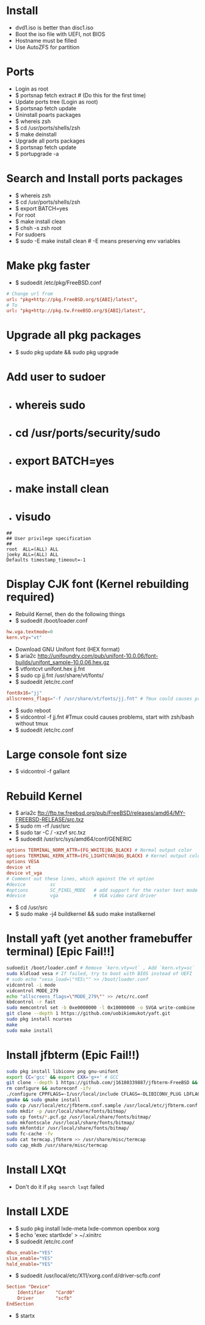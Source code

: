 Install
=====
* dvd1.iso is better than disc1.iso
* Boot the iso file with UEFI, not BIOS
* Hostname must be filled
* Use AutoZFS for partition

Ports
=====
* Login as root
* $ portsnap fetch extract # (Do this for the first time)
* Update ports tree (Login as root)
* $ portsnap fetch update
* Uninstall poarts packages
* $ whereis zsh
* $ cd /usr/ports/shells/zsh
* $ make deinstall
* Upgrade all ports packages
* $ portsnap fetch update
* $ portupgrade -a

Search and Install ports packages
=====
* $ whereis zsh
* $ cd /usr/ports/shells/zsh
* $ export BATCH=yes
* For root
* $ make install clean
* $ chsh -s zsh root
* For sudoers
* $ sudo -E make install clean # -E means preserving env variables

Make pkg faster
=====
* $ sudoedit /etc/pkg/FreeBSD.conf
```conf
# Change url from
url: "pkg+http://pkg.FreeBSD.org/${ABI}/latest",
# To
url: "pkg+http://pkg.tw.FreeBSD.org/${ABI}/latest",
```

Upgrade all pkg packages
=====
* $ sudo pkg update && sudo pkg upgrade

Add user to sudoer
=====
* # whereis sudo
* # cd /usr/ports/security/sudo
* # export BATCH=yes
* # make install clean
* # visudo
```sudoers
##
## User privilege specification
##
root  ALL=(ALL) ALL
joeky ALL=(ALL) ALL
Defaults timestamp_timeout=-1
```

Display CJK font (Kernel rebuilding required)
=====
* Rebuild Kernel, then do the following things
* $ sudoedit /boot/loader.conf
```conf
hw.vga.textmode=0
kern.vty="vt"
```
* Download GNU Unifont font (HEX format)
* $ aria2c http://unifoundry.com/pub/unifont-10.0.06/font-builds/unifont_sample-10.0.06.hex.gz
* $ vtfontcvt unifont.hex jj.fnt
* $ sudo cp jj.fnt /usr/share/vt/fonts/
* $ sudoedit /etc/rc.conf
```conf
font8x16="jj"
allscreens_flags="-f /usr/share/vt/fonts/jj.fnt" # Tmux could causes problems
```
* $ sudo reboot
* $ vidcontrol -f jj.fnt #Tmux could causes problems, start with zsh/bash without tmux
* $ sudoedit /etc/rc.conf

Large console font size
=====
* $ vidcontrol -f gallant

Rebuild Kernel
=====
* $ aria2c ftp://ftp.tw.freebsd.org/pub/FreeBSD/releases/amd64/MY-FREEBSD-RELEASE/src.txz
* $ sudo rm -rf /usr/src
* $ sudo tar -C / -xzvf src.txz
* $ sudoedit /usr/src/sys/amd64/conf/GENERIC
```conf
options TERMINAL_NORM_ATTR=(FG_WHITE|BG_BLACK) # Normal output color
options TERMINAL_KERN_ATTR=(FG_LIGHTCYAN|BG_BLACK) # Kernel output color
options VESA
device vt
device vt_vga
# Comment out these lines, which against the vt option
#device         sc
#options        SC_PIXEL_MODE   # add support for the raster text mode
#device         vga             # VGA video card driver
```
* $ cd /usr/src
* $ sudo make -j4 buildkernel && sudo make installkernel

Install yaft (yet another framebuffer terminal) [Epic Fail!!]
=====
```sh
sudoedit /boot/loader.conf # Remove `kern.vty=vt` , Add `kern.vty=sc`
sudo kldload vesa # If failed, try to boot with BIOS instead of UEFI
# sudo echo "vesa_load=\"YES\"" >> /boot/loader.conf
vidcontrol -i mode
vidcontrol MODE_279
echo "allscreens_flags=\"MODE_279\"" >> /etc/rc.conf
kbdcontrol -r fast
sudo memcontrol set -b 0xe0000000 -l 0x10000000 -o SVGA write-combine
git clone --depth 1 https://github.com/uobikiemukot/yaft.git
sudo pkg install ncurses
make
sudo make install
```

Install jfbterm (Epic Fail!!)
=====
```sh
sudo pkg install libiconv png gnu-unifont
export CC='gcc' && export CXX='g++' # GCC
git clone --depth 1 https://github.com/j16180339887/jfbterm-FreeBSD && cd jfbterm-FreeBSD
rm configure && autoreconf -ifv
./configure CPPFLAGS=-I/usr/local/include CFLAGS=-DLIBICONV_PLUG LDFLAGS=-L/usr/local/lib LIBS=-liconv --prefix=/usr/local --mandir=/usr/local/man
gmake && sudo gmake install
sudo cp /usr/local/etc/jfbterm.conf.sample /usr/local/etc/jfbterm.conf
sudo mkdir -p /usr/local/share/fonts/bitmap/
sudo cp fonts/*.pcf.gz /usr/local/share/fonts/bitmap/
sudo mkfontscale /usr/local/share/fonts/bitmap/
sudo mkfontdir /usr/local/share/fonts/bitmap/
sudo fc-cache -fv
sudo cat termcap.jfbterm >> /usr/share/misc/termcap
sudo cap_mkdb /usr/share/misc/termcap
```

Install LXQt
=====
* Don't do it if `pkg search lxqt` failed

Install LXDE
=====
* $ sudo pkg install lxde-meta lxde-common openbox xorg
* $ echo 'exec startlxde' > ~/.xinitrc
* $ sudoedit /etc/rc.conf
```conf
dbus_enable="YES"
slim_enable="YES"
hald_enable="YES"
```
* $ sudoedit /usr/local/etc/X11/xorg.conf.d/driver-scfb.conf
```conf
Section "Device"
    Identifier    "Card0"
    Driver        "scfb"
EndSection
```
* $ startx
